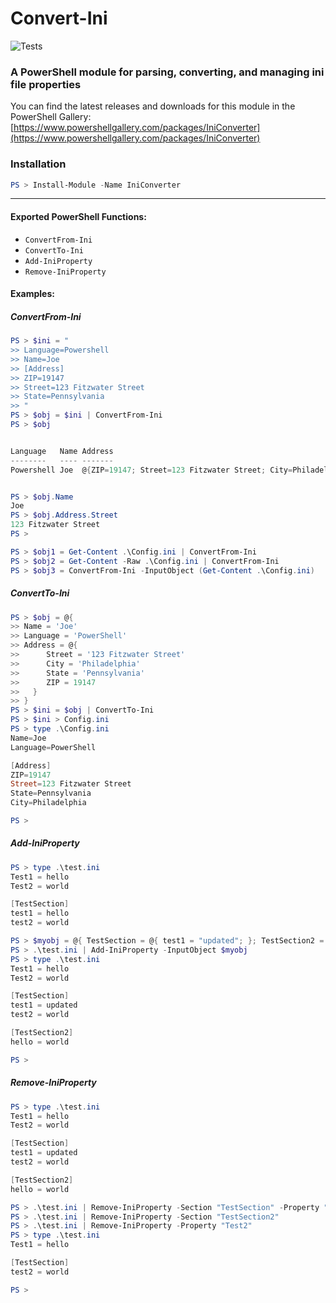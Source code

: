 # Convert-Ini
![Tests](https://github.com/joeiannone/Convert-Ini/actions/workflows/tests.yml/badge.svg)
### A PowerShell module for parsing, converting, and managing ini file properties

You can find the latest releases and downloads for this module in the PowerShell Gallery: [https://www.powershellgallery.com/packages/IniConverter](https://www.powershellgallery.com/packages/IniConverter)


### Installation
```powershell
PS > Install-Module -Name IniConverter
```
---

#### Exported PowerShell Functions:
- ```ConvertFrom-Ini```
- ```ConvertTo-Ini```
- ```Add-IniProperty```
- ```Remove-IniProperty```

#### Examples:
##### ConvertFrom-Ini
```powershell
PS > $ini = "
>> Language=Powershell
>> Name=Joe
>> [Address]
>> ZIP=19147
>> Street=123 Fitzwater Street
>> State=Pennsylvania
>> "
PS > $obj = $ini | ConvertFrom-Ini
PS > $obj


Language   Name Address
--------   ---- -------
Powershell Joe  @{ZIP=19147; Street=123 Fitzwater Street; City=Philadelphia; State=Pennsylvania}


PS > $obj.Name
Joe
PS > $obj.Address.Street
123 Fitzwater Street
PS >
```
```powershell
PS > $obj1 = Get-Content .\Config.ini | ConvertFrom-Ini
PS > $obj2 = Get-Content -Raw .\Config.ini | ConvertFrom-Ini
PS > $obj3 = ConvertFrom-Ini -InputObject (Get-Content .\Config.ini)
```

##### ConvertTo-Ini
```powershell
PS > $obj = @{
>> Name = 'Joe'
>> Language = 'PowerShell'
>> Address = @{
>>      Street = '123 Fitzwater Street'
>>      City = 'Philadelphia'
>>      State = 'Pennsylvania'
>>      ZIP = 19147
>>   }
>> }
PS > $ini = $obj | ConvertTo-Ini
PS > $ini > Config.ini
PS > type .\Config.ini
Name=Joe
Language=PowerShell

[Address]
ZIP=19147
Street=123 Fitzwater Street
State=Pennsylvania
City=Philadelphia

PS >
```

##### Add-IniProperty
```powershell
PS > type .\test.ini
Test1 = hello
Test2 = world

[TestSection]
test1 = hello
test2 = world

PS > $myobj = @{ TestSection = @{ test1 = "updated"; }; TestSection2 = @{ hello = "world"; } }
PS > .\test.ini | Add-IniProperty -InputObject $myobj
PS > type .\test.ini
Test1 = hello
Test2 = world

[TestSection]
test1 = updated
test2 = world

[TestSection2]
hello = world

PS >
```

##### Remove-IniProperty
```powershell
PS > type .\test.ini
Test1 = hello
Test2 = world

[TestSection]
test1 = updated
test2 = world

[TestSection2]
hello = world

PS > .\test.ini | Remove-IniProperty -Section "TestSection" -Property "test1"
PS > .\test.ini | Remove-IniProperty -Section "TestSection2"
PS > .\test.ini | Remove-IniProperty -Property "Test2"
PS > type .\test.ini
Test1 = hello

[TestSection]
test2 = world

PS >
```